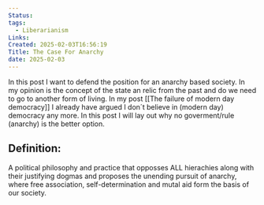 ```yaml
---
Status: 
tags:
  - Liberarianism
Links: 
Created: 2025-02-03T16:56:19
Title: The Case For Anarchy
date: 2025-02-03
---
```

In this post I want to defend the position for an anarchy based society. In my opinion is the concept of the state an relic from the past and do we need to go to another form of living. In my post [[The failure of modern day democracy]]
I already have argued I don´t believe in (modern day) democracy any more. In this post I will lay out why no goverment/rule (anarchy) is the better option.
## Definition:

A political philosophy and practice that opposses ALL hierachies along with their justifying dogmas and proposes the unending pursuit of anarchy, where free association, self-determination and mutal aid form the basis of our society. 

